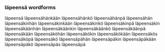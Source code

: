 
### läpeensä wordforms

läpeensä
läpeensähänkään
läpeensähänkö
läpeensähänpä
läpeensähän
läpeensäkinhän
läpeensäkinkään
läpeensäkinkö
läpeensäkinpä
läpeensäkin
läpeensäkäänhän
läpeensäkäänkin
läpeensäkäänkö
läpeensäkäänpä
läpeensäkään
läpeensäköhän
läpeensäkökin
läpeensäkökään
läpeensäkös
läpeensäköpä
läpeensäkö
läpeensäpähän
läpeensäpäkin
läpeensäpäkään
läpeensäpäkö
läpeensäpäs
läpeensäpä

